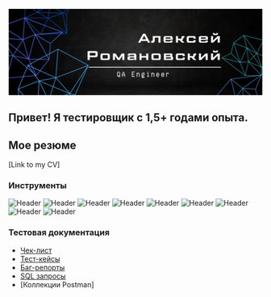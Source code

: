 ![Header](https://github.com/MerseysideRed/MerseysideRed/blob/main/assets/pic_rus.png)
## Привет! Я тестировщик с 1,5+ годами опыта. 
## Мое резюме
[Link to my CV]



### Инструменты
![Header](https://img.shields.io/badge/Jira-090909?style=for-the-badge&logo=jira&logoColor=136be1)
![Header](https://img.shields.io/badge/Postman-090909?style=for-the-badge&logo=postman&logoColor=f76935)
![Header](https://img.shields.io/badge/Swagger-090909?style=for-the-badge&logo=swagger&logoColor=7ede2b)
![Header](https://img.shields.io/badge/Github-090909?style=for-the-badge&logo=github&logoColor=8cc4d7)
![Header](https://img.shields.io/badge/MySQL-090909?style=for-the-badge&logo=mysql&logoColor=00618a)
![Header](https://img.shields.io/badge/DevTools-090909?style=for-the-badge&logo=googlechrome&logoColor=2674f2)
![Header](https://img.shields.io/badge/TestRail-090909?style=for-the-badge&logo=&logoColor=71b556)
![Header](https://img.shields.io/badge/AllureTestOps-090909?style=for-the-badge&logo=&logoColor=2FCD69)
![Header](https://img.shields.io/badge/CharlesProxy-090909?style=for-the-badge&logo=charlesproxy&logoColor=8cc4d7)

### Тестовая документация

- [Чек-лист](https://github.com/MerseysideRed/Check-list_rus)
- [Тест-кейсы](https://github.com/MerseysideRed/Test-cases_rus)
- [Баг-репорты](https://github.com/MerseysideRed/Bug-reports_rus)
- [SQL запросы](https://github.com/MerseysideRed/SQL_queries_rus.git)
- [Коллекции Postman]
